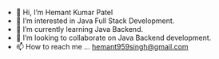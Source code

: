 - 👋 Hi, I’m Hemant Kumar Patel  
- 👀 I’m interested in Java Full Stack Development.
- 🌱 I’m currently learning Java Backend.
- 💞️ I’m looking to collaborate on Java Backend development.
- 📫 How to reach me ...
hemant959singh@gmail.com
<!---
Hemant959/Hemant959 is a ✨ special ✨ repository because its `README.md` (this file) appears on your GitHub profile.
You can click the Preview link to take a look at your changes.
--->
